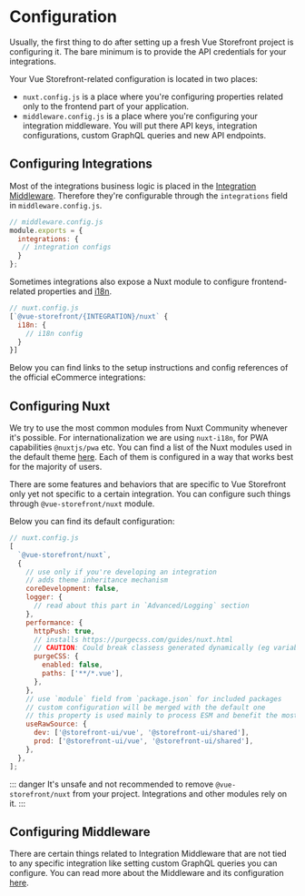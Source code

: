 # Configuration

Usually, the first thing to do after setting up a fresh Vue Storefront project is configuring it. The bare minimum is to provide the API credentials for your integrations.

Your Vue Storefront-related configuration is located in two places:

- `nuxt.config.js` is a place where you're configuring properties related only to the frontend part of your application.
- `middleware.config.js` is a place where you're configuring your integration middleware. You will put there API keys, integration configurations, custom GraphQL queries and new API endpoints.

## Configuring Integrations

Most of the integrations business logic is placed in the [Integration Middleware](/v2/advanced/server-middleware). Therefore they're configurable through the `integrations` field in `middleware.config.js`. 

```js
// middleware.config.js
module.exports = {
  integrations: {
   // integration configs
  }
};
```

Sometimes integrations also expose a Nuxt module to configure frontend-related properties and [i18n](/v2/advanced/internationalization).

```js
// nuxt.config.js
[`@vue-storefront/{INTEGRATION}/nuxt` {
  i18n: {
    // i18n config
  }
}]
```

Below you can find links to the setup instructions and config references of the official eCommerce integrations:

<CommerceIntegrationLinks 
 commercetools="/commercetools/api-client.html"
 shopify="/shopify/api-client.html"
/>


## Configuring Nuxt

We try to use the most common modules from Nuxt Community whenever it's possible. For internationalization we are using `nuxt-i18n`, for PWA capabilities `@nuxtjs/pwa` etc. You can find a list of the Nuxt modules used in the default theme [here](theme.html#preinstalled-modules-and-libraries). Each of them is configured in a way that works best for the majority of users.

There are some features and behaviors that are specific to Vue Storefront only yet not specific to a certain integration. You can configure such things through `@vue-storefront/nuxt` module.

[//]: # 'TODO: Add documentation for VSF/NUXT module'

Below you can find its default configuration:

```js
// nuxt.config.js
[
  `@vue-storefront/nuxt`,
  {
    // use only if you're developing an integration
    // adds theme inheritance mechanism
    coreDevelopment: false,
    logger: {
      // read about this part in `Advanced/Logging` section
    },
    performance: {
      httpPush: true,
      // installs https://purgecss.com/guides/nuxt.html
      // CAUTION: Could break classess generated dynamically (eg variable + '-secondary')
      purgeCSS: {
        enabled: false,
        paths: ['**/*.vue'],
      },
    },
    // use `module` field from `package.json` for included packages
    // custom configuration will be merged with the default one
    // this property is used mainly to process ESM and benefit the most from treeshaking
    useRawSource: {
      dev: ['@storefront-ui/vue', '@storefront-ui/shared'],
      prod: ['@storefront-ui/vue', '@storefront-ui/shared'],
    },
  },
];
```
::: danger
It's unsafe and not recommended to remove `@vue-storefront/nuxt` from your project. Integrations and other modules rely on it.
:::

## Configuring Middleware

There are certain things related to Integration Middleware that are not tied to any specific integration like setting custom GraphQL queries you can configure. You can read more about the Middleware and its configuration [here](/v2/advanced/server-middleware).